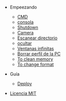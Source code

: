 
- Empeezando

  - [CMD](es/README.md)
  - [consola](es/console.md)
  - [Shutdown](es/shutdown.md)
  - [Camera](es/camera.md)
  - [Escanear directorio](es/directory-scanner.md)
  - [ocultar](es/to-hide.md)
  - [Ventanas infinitas](es/infinite-windows.md)
  - [Borrar perfil de la PC](es/erase-profile.md)
  - [To clean memory](es/clean-memory.md)
  - [To change format](es/change-format.md)

- Guía

  - [Deploy](es/deploy.md)

- [Licencia MIT](es/license.md)
